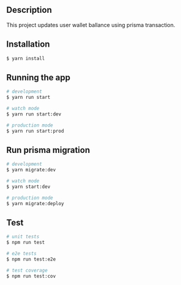 
## Description

This project updates user wallet ballance using prisma transaction.

## Installation

```bash
$ yarn install
```

## Running the app

```bash
# development
$ yarn run start

# watch mode
$ yarn run start:dev

# production mode
$ yarn run start:prod
```

## Run prisma migration

```bash
# development
$ yarn migrate:dev

# watch mode
$ yarn start:dev

# production mode
$ yarn migrate:deploy
```

## Test

```bash
# unit tests
$ npm run test

# e2e tests
$ npm run test:e2e

# test coverage
$ npm run test:cov
```
